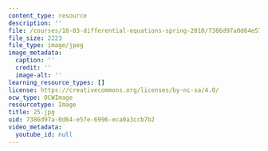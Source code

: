 ```yaml
---
content_type: resource
description: ''
file: /courses/18-03-differential-equations-spring-2010/7386d97a0d64e57e6996eca0a3ccb7b2_25.jpg
file_size: 2223
file_type: image/jpeg
image_metadata:
  caption: ''
  credit: ''
  image-alt: ''
learning_resource_types: []
license: https://creativecommons.org/licenses/by-nc-sa/4.0/
ocw_type: OCWImage
resourcetype: Image
title: 25.jpg
uid: 7386d97a-0d64-e57e-6996-eca0a3ccb7b2
video_metadata:
  youtube_id: null
---
```

